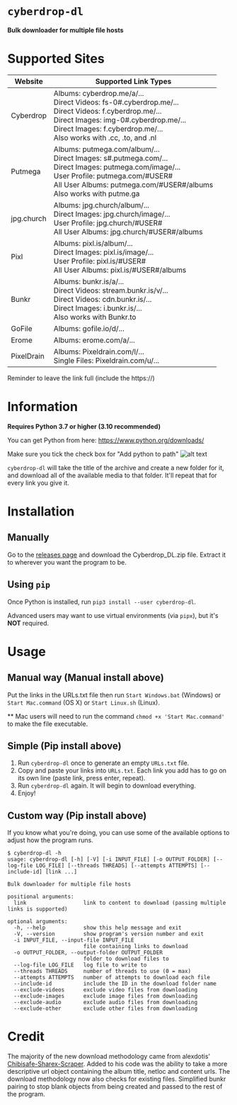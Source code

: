 # `cyberdrop-dl`
**Bulk downloader for multiple file hosts**

# Supported Sites

| Website    | Supported Link Types                                                                                                                                                                                                                   |
|------------|----------------------------------------------------------------------------------------------------------------------------------------------------------------------------------------------------------------------------------------|
| Cyberdrop  | Albums: cyberdrop.me/a/... <br> Direct Videos: fs-0#.cyberdrop.me/... <br> Direct Videos: f.cyberdrop.me/... <br> Direct Images: img-0#.cyberdrop.me/... <br> Direct Images: f.cyberdrop.me/... <br> Also works with .cc, .to, and .nl |
| Putmega    | Albums: putmega.com/album/... <br> Direct Images: s#.putmega.com/... <br> Direct Images: putmega.com/image/... <br> User Profile: putmega.com/#USER# <br> All User Albums: putmega.com/#USER#/albums <br> Also works with putme.ga     |
| jpg.church | Albums: jpg.church/album/... <br> Direct Images: jpg.church/image/... <br> User Profile: jpg.church/#USER# <br> All User Albums: jpg.church/#USER#/albums                                                                              |
| Pixl       | Albums: pixl.is/album/... <br> Direct Images: pixl.is/image/...  <br> User Profile: pixl.is/#USER# <br> All User Albums: pixl.is/#USER#/albums                                                                                         |
| Bunkr      | Albums: bunkr.is/a/... <br> Direct Videos: stream.bunkr.is/v/... <br> Direct Videos: cdn.bunkr.is/... <br> Direct Images: i.bunkr.is/... <br> Also works with Bunkr.to                                                                 |
| GoFile     | Albums: gofile.io/d/...                                                                                                                                                                                                                |
| Erome      | Albums: erome.com/a/...                                                                                                                                                                                                                |
| PixelDrain | Albums: Pixeldrain.com/l/... <br> Single Files: Pixeldrain.com/u/...                                                                                                                                                                   |                                           

Reminder to leave the link full (include the https://)

# Information

**Requires Python 3.7 or higher (3.10 recommended)**

You can get Python from here: https://www.python.org/downloads/

Make sure you tick the check box for "Add python to path"
![alt text](https://simp2.jpg.church/PATHe426c23371048def.png)

`cyberdrop-dl` will take the title of the archive and create a new folder for it, and download all of the available media to that folder.
It'll repeat that for every link you give it.

# Installation

## Manually
Go to the [releases page](https://github.com/Jules-WinnfieldX/CyberDropDownloader/releases) and download the Cyberdrop_DL.zip file. Extract it to wherever you want the program to be.
## Using `pip`
Once Python is installed, run `pip3 install --user cyberdrop-dl`.

Advanced users may want to use virtual environments (via `pipx`), but it's **NOT** required.

# Usage

## Manual way (Manual install above)
Put the links in the URLs.txt file then run `Start Windows.bat` (Windows) or `Start Mac.command` (OS X) or `Start Linux.sh` (Linux).

** Mac users will need to run the command `chmod +x 'Start Mac.command'` to make the file executable.

## Simple (Pip install above)
1. Run `cyberdrop-dl` once to generate an empty `URLs.txt` file.
2. Copy and paste your links into `URLs.txt`.
Each link you add has to go on its own line (paste link, press enter, repeat).
3. Run `cyberdrop-dl` again.
It will begin to download everything.
4. Enjoy!

## Custom way (Pip install above)
If you know what you're doing, you can use some of the available options to adjust how the program runs.
```
$ cyberdrop-dl -h
usage: cyberdrop-dl [-h] [-V] [-i INPUT_FILE] [-o OUTPUT_FOLDER] [--log-file LOG_FILE] [--threads THREADS] [--attempts ATTEMPTS] [--include-id] [link ...]

Bulk downloader for multiple file hosts

positional arguments:
  link                  link to content to download (passing multiple links is supported)

optional arguments:
  -h, --help            show this help message and exit
  -V, --version         show program's version number and exit
  -i INPUT_FILE, --input-file INPUT_FILE
                        file containing links to download
  -o OUTPUT_FOLDER, --output-folder OUTPUT_FOLDER
                        folder to download files to
  --log-file LOG_FILE   log file to write to
  --threads THREADS     number of threads to use (0 = max)
  --attempts ATTEMPTS   number of attempts to download each file
  --include-id          include the ID in the download folder name
  --exclude-videos      exclude video files from downloading
  --exclude-images      exclude image files from downloading
  --exclude-audio       exclude audio files from downloading
  --exclude-other       exclude other files from downloading
```

# Credit
The majority of the new download methodology came from alexdotis' [Chibisafe-Sharex-Scraper](https://github.com/alexdotis/Chibisafe-Sharex-Scraper).
Added to his code was the ability to take a more descriptive url object containing the album title, netloc and content urls. 
The download methodology now also checks for existing files. Simplified bunkr pairing to stop blank objects from being created and passed to the rest of the program.

